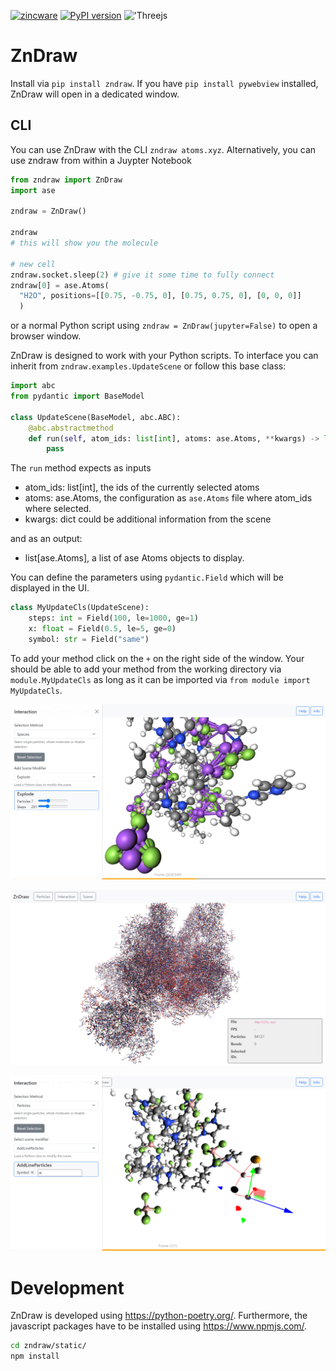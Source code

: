 [![zincware](https://img.shields.io/badge/Powered%20by-zincware-darkcyan)](https://github.com/zincware)
[![PyPI version](https://badge.fury.io/py/zndraw.svg)](https://badge.fury.io/py/zndraw)
!['Threejs](https://img.shields.io/badge/threejs-black?style=for-the-badge&logo=three.js&logoColor=white)

# ZnDraw

Install via `pip install zndraw`.
If you have `pip install pywebview` installed, ZnDraw will open in a dedicated window.

## CLI

You can use ZnDraw with the CLI `zndraw atoms.xyz`. 
Alternatively, you can use zndraw from within a Juypter Notebook

```python
from zndraw import ZnDraw
import ase

zndraw = ZnDraw()

zndraw
# this will show you the molecule

# new cell
zndraw.socket.sleep(2) # give it some time to fully connect
zndraw[0] = ase.Atoms(
  "H2O", positions=[[0.75, -0.75, 0], [0.75, 0.75, 0], [0, 0, 0]]
  )
```
or a normal Python script using `zndraw = ZnDraw(jupyter=False)` to open a browser window.


ZnDraw is designed to work with your Python scripts. To interface you can
inherit from `zndraw.examples.UpdateScene` or follow this base class:

```python
import abc
from pydantic import BaseModel

class UpdateScene(BaseModel, abc.ABC):
    @abc.abstractmethod
    def run(self, atom_ids: list[int], atoms: ase.Atoms, **kwargs) -> list[ase.Atoms]:
        pass
```

The `run` method expects as inputs

- atom_ids: list\[int\], the ids of the currently selected atoms
- atoms: ase.Atoms, the configuration as `ase.Atoms` file where atom_ids where
  selected.
- kwargs: dict could be additional information from the scene

and as an output:

- list\[ase.Atoms\], a list of ase Atoms objects to display.

You can define the parameters using `pydantic.Field` which will be displayed in
the UI.

```python
class MyUpdateCls(UpdateScene):
    steps: int = Field(100, le=1000, ge=1)
    x: float = Field(0.5, le=5, ge=0)
    symbol: str = Field("same")
```

To add your method click on the `+` on the right side of the window. Your should
be able to add your method from the working directory via `module.MyUpdateCls`
as long as it can be imported via `from module import MyUpdateCls`.

![ZnDraw UI](https://raw.githubusercontent.com/zincware/ZnDraw/main/misc/zndraw_ui.png "ZnDraw UI")

![ZnDraw UI2](https://raw.githubusercontent.com/zincware/ZnDraw/main/misc/zndraw_protein.png "ZnDraw UI2")

![ZnDraw UI3](https://raw.githubusercontent.com/zincware/ZnDraw/main/misc/zndraw_draw.png "ZnDraw UI3")

# Development

ZnDraw is developed using https://python-poetry.org/. Furthermore, the
javascript packages have to be installed using https://www.npmjs.com/.

```bash
cd zndraw/static/
npm install
```

